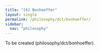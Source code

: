 ```yaml
---
title: "[6] Bonhoeffer"
layout: single
permalink: /philosophy/dct/bonhoeffer/
sidebar:
  nav: "philosophy"
---
```


To be created (philosophy/dct/bonhoeffer).
